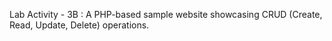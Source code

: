 Lab Activity - 3B :
A PHP-based sample website showcasing CRUD (Create, Read, Update, Delete) operations.
